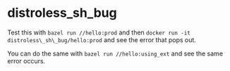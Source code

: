 distroless\_sh\_bug
===================

Test this with `bazel run //hello:prod` and then `docker run -it
distroless\_sh\_bug/hello:prod` and see the error that pops out.

You can do the same with `bazel run //hello:using_ext` and see the same
error occurs.
